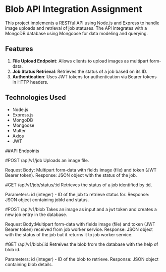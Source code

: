 # Blob API Integration Assignment

This project implements a RESTful API using Node.js and Express to handle image uploads and retrieval of job statuses. The API integrates with a MongoDB database using Mongoose for data modeling and querying.

## Features

1. **File Upload Endpoint**: Allows clients to upload images as multipart form-data.
2. **Job Status Retrieval**: Retrieves the status of a job based on its ID.
3. **Authentication**: Uses JWT tokens for authentication via Bearer tokens in HTTP headers.

## Technologies Used

- Node.js
- Express.js
- MongoDB
- Mongoose
- Multer
- Axios
- JWT

##API Endpoints

#POST /api/v1/job
Uploads an image file.

Request Body: Multipart form-data with fields image (file) and token (JWT Bearer token).
Response: JSON object with the status of the job.


#GET /api/v1/job/status/:id
Retrieves the status of a job identified by :id.

Parameters: id (integer) - ID of the job to retrieve status for.
Response: JSON object containing jobId and status.


#POST /api/v1/blob
Takes an image as input and a jwt token and creates a new job entry in the database.

Request Body:Multipart form-data with fields image (file) and token (JWT Bearer token) received from job worker service.
Response: JSON object with the status of the job but it returns it to job worker service.

#GET /api/v1/blob/:id
Retreives the blob from the database with the help of blob id.

Parameters: id (integer) - ID of the blob to retrieve.
Response: JSON object containing blob details.
